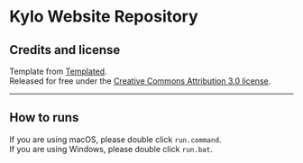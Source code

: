 # Kylo Website Repository
## Credits and license
Template from [Templated](https://templated.co). \
Released for free under the [Creative Commons Attribution 3.0 license](https://creativecommons.org/licenses/by/3.0/).
___
## How to runs
If you are using macOS, please double click `run.command`. \
If you are using Windows, please double click `run.bat`.
